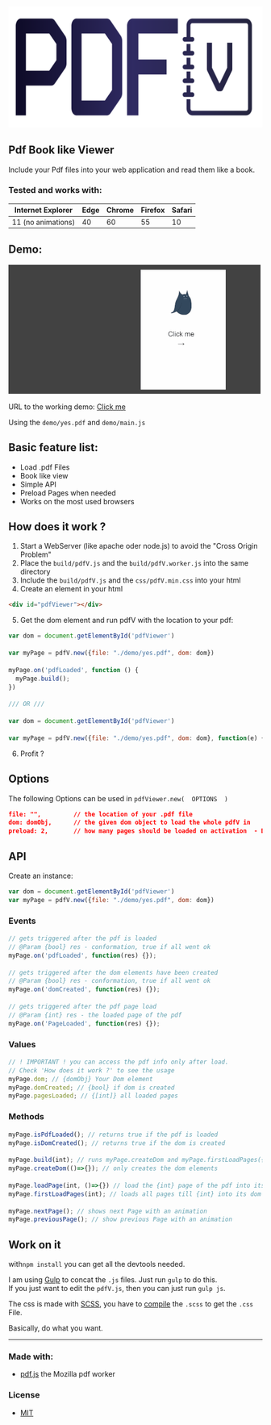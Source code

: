 ![pdfV logo](https://raw.githubusercontent.com/wladi0097/pdfV/master/demo/logo.png)
## Pdf Book like Viewer
Include your Pdf files into your web application and read them like a book.

### Tested and works with:

| Internet Explorer 	| Edge 	| Chrome 	| Firefox 	| Safari 	|
|-------------------	|------	|--------	|---------	|--------	|
| 11  (no animations)|  40   |   60   	|    55   	|   10   	|

## Demo:
![demo gif](https://raw.githubusercontent.com/wladi0097/pdfV/master/demo/demo.gif)

URL to the working demo: [Click me](http://wladi0097.github.io/pdfV)

Using the ``demo/yes.pdf`` and ``demo/main.js``

## Basic feature list:

 * Load .pdf Files
 * Book like view
 * Simple API
 * Preload Pages when needed
 * Works on the most used browsers

## How does it work ?

1. Start a WebServer (like apache oder node.js) to avoid the "Cross Origin Problem"
1. Place the ``build/pdfV.js`` and the ``build/pdfV.worker.js`` into the same directory
1. Include the ``build/pdfV.js`` and the ``css/pdfV.min.css`` into your html
1. Create an element in your html
```html
<div id="pdfViewer"></div>
```
5. Get the dom element and run pdfV with the location to your pdf:

```javascript
var dom = document.getElementById('pdfViewer')

var myPage = pdfV.new({file: "./demo/yes.pdf", dom: dom})

myPage.on('pdfLoaded', function () {
  myPage.build();
})

/// OR ///

var dom = document.getElementById('pdfViewer')

var myPage = pdfV.new({file: "./demo/yes.pdf", dom: dom}, function(e) {})
```

6. Profit ?

## Options
The following Options can be used in ``pdfViewer.new(  OPTIONS  )``
```JSON
file: "",         // the location of your .pdf file
dom: domObj,      // the given dom object to load the whole pdfV in
preload: 2,       // how many pages should be loaded on activation  - DEFAULT: 3
```

## API

Create an instance:
```javascript
var dom = document.getElementById('pdfViewer')
var myPage = pdfV.new({file: "./demo/yes.pdf", dom: dom})
```

### Events
```javascript
// gets triggered after the pdf is loaded
// @Param {bool} res - conformation, true if all went ok
myPage.on('pdfLoaded', function(res) {});

// gets triggered after the dom elements have been created
// @Param {bool} res - conformation, true if all went ok
myPage.on('domCreated', function(res) {});

// gets triggered after the pdf page load
// @Param {int} res - the loaded page of the pdf
myPage.on('PageLoaded', function(res) {});
```

### Values
```javascript
// ! IMPORTANT ! you can access the pdf info only after load.
// Check 'How does it work ?' to see the usage
myPage.dom; // {domObj} Your Dom element
myPage.domCreated; // {bool} if dom is created
myPage.pagesLoaded; // {[int]} all loaded pages
```

### Methods
```javascript
myPage.isPdfLoaded(); // returns true if the pdf is loaded
myPage.isDomCreated(); // returns true if the dom is created

myPage.build(int); // runs myPage.createDom and myPage.firstLoadPages({int})
myPage.createDom(()=>{}); // only creates the dom elements

myPage.loadPage(int, ()=>{}) // load the {int} page of the pdf into its dom canvas
myPage.firstLoadPages(int); // loads all pages till {int} into its dom canvas

myPage.nextPage(); // shows next Page with an animation
myPage.previousPage(); // show previous Page with an animation
```

## Work on it
with``npm install`` you can get all the devtools needed.

I am using [Gulp](https://gulpjs.com/) to concat the ``.js`` files. Just run ``gulp`` to do this.  
If you just want to edit the ``pdfV.js``, then you can just run ``gulp js``.

The css is made with [SCSS](http://sass-lang.com/), you have to [compile](http://sass-lang.com/install) the ``.scss`` to get the ``.css`` File.  

Basically, do what you want.

---

### Made with:

 * [pdf.js](https://mozilla.github.io/pdf.js/) the Mozilla pdf worker

### License
* [MIT](https://github.com/wladi0097/pdfV/blob/origin/master/LICENSE)
